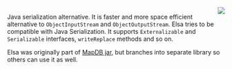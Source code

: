 
<img src="https://raw.githubusercontent.com/jankotek/elsa/master/misc/logo.png" align="right"/>

Java serialization alternative. 
It is faster and more space efficient alternative to `ObjectInputStream` and `ObjectOutputStream`.
Elsa tries to be compatible with Java Serialization. 
It supports `Externalizable` and `Serializable` interfaces, `writeReplace` methods and so on.

Elsa was originally part of [MapDB jar](http://www.mapdb), 
but branches into separate library so others can use it as well. 
